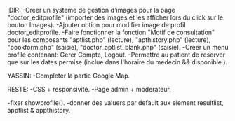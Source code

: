 IDIR:
-Creer un systeme de gestion d'images pour la page "doctor_editprofile" (importer des images et les afficher lors du click sur le bouton Images).
-Ajouter obtion pour modifier image de profil doctor_editprofile.
-Faire fonctionner la fonction "Motif de consultation" pour les composants "aptlist.php" (lecture), "apthistory.php" (lecture), "bookform.php" (saisie), "doctor_aptlist_blank.php" (saisie).
-Creer un menu profile contenant: Gerer Compte, Logout.
-Permettre au patient de reserver que sur les dates permise (inclue dans l'horaire du medecin && disponible ).

YASSIN:
-Completer la partie Google Map.


RESTE:
-CSS + responsivité.
-Page admin + moderateur.

-fixer showprofile().
-donner des valuers par default aux element resultlist, apptlist & appthistory.